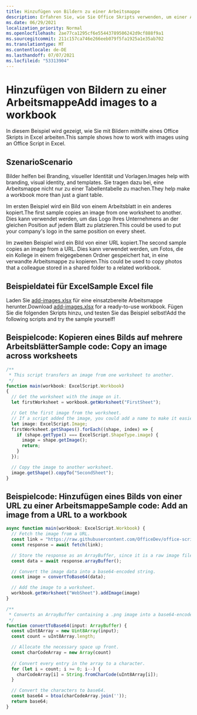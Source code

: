 ```yaml
---
title: Hinzufügen von Bildern zu einer Arbeitsmappe
description: Erfahren Sie, wie Sie Office Skripts verwenden, um einer Arbeitsmappe ein Bild hinzuzufügen und es blätterübergreifend zu kopieren.
ms.date: 06/29/2021
localization_priority: Normal
ms.openlocfilehash: 2ae77ca1295cf6e55443789506242d9cf888f9a1
ms.sourcegitcommit: 211c157ca746e266eeb079f5fa1925a1e35ab702
ms.translationtype: MT
ms.contentlocale: de-DE
ms.lasthandoff: 07/07/2021
ms.locfileid: "53313904"
---
```

# <a name="add-images-to-a-workbook"></a><span data-ttu-id="45a0d-103">Hinzufügen von Bildern zu einer Arbeitsmappe</span><span class="sxs-lookup"><span data-stu-id="45a0d-103">Add images to a workbook</span></span>

<span data-ttu-id="45a0d-104">In diesem Beispiel wird gezeigt, wie Sie mit Bildern mithilfe eines Office Skripts in Excel arbeiten.</span><span class="sxs-lookup"><span data-stu-id="45a0d-104">This sample shows how to work with images using an Office Script in Excel.</span></span>

## <a name="scenario"></a><span data-ttu-id="45a0d-105">Szenario</span><span class="sxs-lookup"><span data-stu-id="45a0d-105">Scenario</span></span>

<span data-ttu-id="45a0d-106">Bilder helfen bei Branding, visueller Identität und Vorlagen.</span><span class="sxs-lookup"><span data-stu-id="45a0d-106">Images help with branding, visual identity, and templates.</span></span> <span data-ttu-id="45a0d-107">Sie tragen dazu bei, eine Arbeitsmappe nicht nur zu einer Tabellentabelle zu machen.</span><span class="sxs-lookup"><span data-stu-id="45a0d-107">They help make a workbook more than just a giant table.</span></span>

<span data-ttu-id="45a0d-108">Im ersten Beispiel wird ein Bild von einem Arbeitsblatt in ein anderes kopiert.</span><span class="sxs-lookup"><span data-stu-id="45a0d-108">The first sample copies an image from one worksheet to another.</span></span> <span data-ttu-id="45a0d-109">Dies kann verwendet werden, um das Logo Ihres Unternehmens an der gleichen Position auf jedem Blatt zu platzieren.</span><span class="sxs-lookup"><span data-stu-id="45a0d-109">This could be used to put your company's logo in the same position on every sheet.</span></span>

<span data-ttu-id="45a0d-110">Im zweiten Beispiel wird ein Bild von einer URL kopiert.</span><span class="sxs-lookup"><span data-stu-id="45a0d-110">The second sample copies an image from a URL.</span></span> <span data-ttu-id="45a0d-111">Dies kann verwendet werden, um Fotos, die ein Kollege in einem freigegebenen Ordner gespeichert hat, in eine verwandte Arbeitsmappe zu kopieren.</span><span class="sxs-lookup"><span data-stu-id="45a0d-111">This could be used to copy photos that a colleague stored in a shared folder to a related workbook.</span></span>

## <a name="sample-excel-file"></a><span data-ttu-id="45a0d-112">Beispieldatei für Excel</span><span class="sxs-lookup"><span data-stu-id="45a0d-112">Sample Excel file</span></span>

<span data-ttu-id="45a0d-113">Laden Sie <a href="add-images.xlsx">add-images.xlsx</a> für eine einsatzbereite Arbeitsmappe herunter.</span><span class="sxs-lookup"><span data-stu-id="45a0d-113">Download <a href="add-images.xlsx">add-images.xlsx</a> for a ready-to-use workbook.</span></span> <span data-ttu-id="45a0d-114">Fügen Sie die folgenden Skripts hinzu, und testen Sie das Beispiel selbst!</span><span class="sxs-lookup"><span data-stu-id="45a0d-114">Add the following scripts and try the sample yourself!</span></span>

## <a name="sample-code-copy-an-image-across-worksheets"></a><span data-ttu-id="45a0d-115">Beispielcode: Kopieren eines Bilds auf mehrere Arbeitsblätter</span><span class="sxs-lookup"><span data-stu-id="45a0d-115">Sample code: Copy an image across worksheets</span></span>

```TypeScript
/**
 * This script transfers an image from one worksheet to another.
 */
function main(workbook: ExcelScript.Workbook)
{
  // Get the worksheet with the image on it.
  let firstWorksheet = workbook.getWorksheet("FirstSheet");

  // Get the first image from the worksheet.
  // If a script added the image, you could add a name to make it easier to find.
  let image: ExcelScript.Image;
  firstWorksheet.getShapes().forEach((shape, index) => {
    if (shape.getType() === ExcelScript.ShapeType.image) {
      image = shape.getImage();
      return;
    }
  });

  // Copy the image to another worksheet.
  image.getShape().copyTo("SecondSheet");
}
```

## <a name="sample-code-add-an-image-from-a-url-to-a-workbook"></a><span data-ttu-id="45a0d-116">Beispielcode: Hinzufügen eines Bilds von einer URL zu einer Arbeitsmappe</span><span class="sxs-lookup"><span data-stu-id="45a0d-116">Sample code: Add an image from a URL to a workbook</span></span>

```TypeScript
async function main(workbook: ExcelScript.Workbook) {
  // Fetch the image from a URL.
  const link = "https://raw.githubusercontent.com/OfficeDev/office-scripts-docs/master/docs/images/git-octocat.png";
  const response = await fetch(link);

  // Store the response as an ArrayBuffer, since it is a raw image file.
  const data = await response.arrayBuffer();

  // Convert the image data into a base64-encoded string.
  const image = convertToBase64(data);

  // Add the image to a worksheet.
  workbook.getWorksheet("WebSheet").addImage(image)
}

/**
 * Converts an ArrayBuffer containing a .png image into a base64-encoded string.
 */
function convertToBase64(input: ArrayBuffer) {
  const uInt8Array = new Uint8Array(input);
  const count = uInt8Array.length;

  // Allocate the necessary space up front.
  const charCodeArray = new Array(count) 
  
  // Convert every entry in the array to a character.
  for (let i = count; i >= 0; i--) { 
    charCodeArray[i] = String.fromCharCode(uInt8Array[i]);
  }

  // Convert the characters to base64.
  const base64 = btoa(charCodeArray.join(''));
  return base64;
}
```
